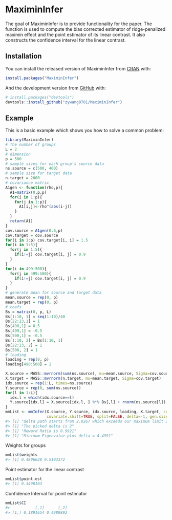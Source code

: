 
<!-- README.md is generated from README.Rmd. Please edit that file -->

# MaximinInfer

<!-- badges: start -->
<!-- badges: end -->

The goal of MaximinInfer is to provide functionality for the paper. The
function is used to compute the bias corrected estimator of
ridge-penalized maximin effect and the point estimator of its linear
contrast. It also constructs the confidence interval for the linear
contrast.

## Installation

You can install the released version of MaximinInfer from
[CRAN](https://CRAN.R-project.org) with:

``` r
install.packages("MaximinInfer")
```

And the development version from [GitHub](https://github.com/) with:

``` r
# install.packages("devtools")
devtools::install_github("zywang0701/MaximinInfer")
```

## Example

This is a basic example which shows you how to solve a common problem:

``` r
library(MaximinInfer)
# The number of groups
L = 2
# dimension
p = 500
# sample sizes for each group's source data
ns.source = c(500, 400)
# sample size for target data
n.target = 2000
# covariance matrix
A1gen <- function(rho,p){
  A1=matrix(0,p,p)
  for(i in 1:p){
    for(j in 1:p){
      A1[i,j]<-rho^(abs(i-j))
    }
  }
  return(A1)
}
cov.source = A1gen(0.6,p)
cov.target = cov.source
for(i in 1:p) cov.target[i, i] = 1.5
for(i in 1:5){
  for(j in 1:5){
    if(i!=j) cov.target[i, j] = 0.9
  }
}
for(i in 499:500){
  for(j in 499:500){
    if(i!=j) cov.target[i, j] = 0.9
  }
}
# generate mean for source and target data
mean.source = rep(0, p)
mean.target = rep(0, p)
# coefs
Bs = matrix(0, p, L)
Bs[1:10, 1] = seq(1:10)/40
Bs[22:23,1] = 1
Bs[498,1] = 0.5
Bs[499,1] = -0.5
Bs[500,1] = -0.5
Bs[1:10, 2] = Bs[1:10, 1]
Bs[22:23, 2] = 1
Bs[500, 2] = 1
# loading
loading = rep(0, p)
loading[498:500] = 1

X.source = MASS::mvrnorm(sum(ns.source), mu=mean.source, Sigma=cov.source)
X.target = MASS::mvrnorm(n.target, mu=mean.target, Sigma=cov.target)
idx.source = rep(1:L, times=ns.source)
Y.source = rep(0, sum(ns.source))
for(l in 1:L){
  idx.l = which(idx.source==l)
  Y.source[idx.l] = X.source[idx.l, ] %*% Bs[,l] + rnorm(ns.source[l])
}
mmList <- mmInfer(X.source, Y.source, idx.source, loading, X.target, cov.target=NULL,
                  covariate.shift=TRUE, split=FALSE, delta=-1, gen.size=10)
#> [1] "delta path starts from 2.0267 which exceeds our maximum limit 2"
#> [1] "The picked delta is 2"
#> [1] "Reward Ratio is 0.9921"
#> [1] "Minimum Eigenvalue plus delta = 4.4991"
```

Weights for groups

``` r
mmList$weights
#> [1] 0.4896628 0.5103372
```

Point estimator for the linear contrast

``` r
mmList$point.est
#> [1] 0.3498103
```

Confidence Interval for point estimator

``` r
mmList$CI
#>           [,1]      [,2]
#> [1,] 0.1891654 0.4989892
```
